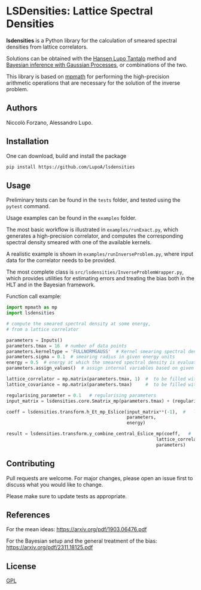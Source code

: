# LSDensities: Lattice Spectral Densities


**lsdensities** is a Python library for the calculation of
smeared spectral densities from lattice correlators.

Solutions can be obtained with the
<a href="https://arxiv.org/pdf/1903.06476.pdf">Hansen Lupo Tantalo</a> method
and <a href="https://arxiv.org/pdf/2311.18125.pdf">
Bayesian inference with Gaussian Processes</a>, or combinations of the two.

This library is based on <a href="https://mpmath.org/">mpmath</a>
for performing the high-precision arithmetic operations that are necessary
for the solution of the inverse problem.


## Authors

Niccolò Forzano, Alessandro Lupo.

## Installation

One can download, build and install the package

```bash
pip install https://github.com/LupoA/lsdensities
```

## Usage

Preliminary tests can be found in the ``tests`` folder, and tested using the ``pytest`` command.

Usage examples can be found in the ``examples`` folder.

The most basic workflow is illustrated in `examples/runExact.py`,
which generates a high-precision correlator, and computes the corresponding spectral density smeared with one of the
available kernels.

A realistic example is shown in ```examples/runInverseProblem.py```, where input data for the correlator
needs to be provided.

The most complete class is `src/lsdensities/InverseProblemWrapper.py`, which
provides utilities for estimating errors and treating
the bias both in the HLT and in the Bayesian framework.

Function call example:

```python
import mpmath as mp
import lsdensities

# compute the smeared spectral density at some energy,
# from a lattice correlator

parameters = Inputs()
parameters.tmax = 16  # number of data points
parameters.kerneltype = 'FULLNORMGAUSS'  # Kernel smearing spectral density
parameters.sigma = 0.1  # smearing radius in given energy units
energy = 0.5  # energy at which the smeared spectral density is evaluated in given energy units
parameters.assign_values()  # assign internal variables based on given inputs

lattice_correlator = mp.matrix(parameters.tmax, 1)  #  to be filled with lattice data
lattice_covariance = mp.matrix(parameters.tmax)     #  to be filled with data covariance

regularising_parameter = 0.1   # regularising parameters
input_matrix = lsdensities.core.Smatrix_mp(parameters.tmax) + (regularising_parameter * lattice_covariance)

coeff = lsdensities.transform.h_Et_mp_Eslice(input_matrix**(-1),  #   linear coefficients
                                             parameters,
                                             energy)

result = lsdensities.transform.y_combine_central_Eslice_mp(coeff,   #   linear combination of data and coefficients
                                                        lattice_correlator,
                                                        parameters)
```

## Contributing

Pull requests are welcome. For major changes, please open an issue first
to discuss what you would like to change.

Please make sure to update tests as appropriate.

## References
For the mean ideas: https://arxiv.org/pdf/1903.06476.pdf

For the Bayesian setup and the general treatment of the bias: https://arxiv.org/pdf/2311.18125.pdf

## License

[GPL](https://choosealicense.com/licenses/gpl-3.0/)

